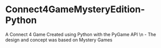 # Connect4GameMysteryEdition-Python
A Connect 4 Game Created using Python with the PyGame API 
\n - The design and concept was based on Mystery Games
